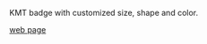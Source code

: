KMT badge with customized size, shape and color.

[web page](https://cindylinz.github.io/Web-KMT-badge)
